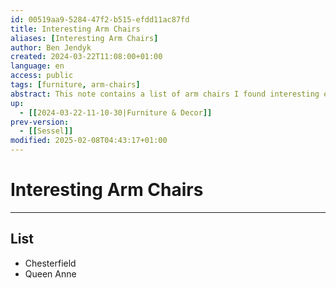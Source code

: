 ```yaml
---
id: 00519aa9-5284-47f2-b515-efdd11ac87fd
title: Interesting Arm Chairs
aliases: [Interesting Arm Chairs]
author: Ben Jendyk
created: 2024-03-22T11:08:00+01:00
language: en
access: public
tags: [furniture, arm-chairs]
abstract: This note contains a list of arm chairs I found interesting enough to keep for future reference.
up:
  - [[2024-03-22-11-10-30|Furniture & Decor]]
prev-version:
  - [[Sessel]]
modified: 2025-02-08T04:43:17+01:00
---
```


# Interesting Arm Chairs

---

## List

- Chesterfield
- Queen Anne
